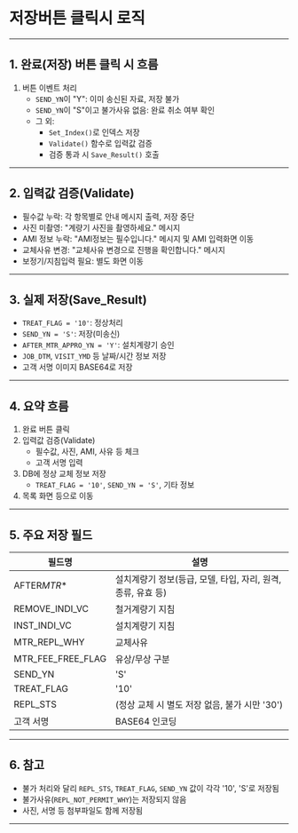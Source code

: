 # 저장버튼 클릭시 로직

---

## 1. 완료(저장) 버튼 클릭 시 흐름

1. 버튼 이벤트 처리
   - `SEND_YN`이 "Y": 이미 송신된 자료, 저장 불가
   - `SEND_YN`이 "S"이고 불가사유 없음: 완료 취소 여부 확인
   - 그 외:
     - `Set_Index()`로 인덱스 저장
     - `Validate()` 함수로 입력값 검증
     - 검증 통과 시 `Save_Result()` 호출

---

## 2. 입력값 검증(Validate)

- 필수값 누락: 각 항목별로 안내 메시지 출력, 저장 중단
- 사진 미촬영: "계량기 사진을 촬영하세요." 메시지
- AMI 정보 누락: "AMI정보는 필수입니다." 메시지 및 AMI 입력화면 이동
- 교체사유 변경: "교체사유 변경으로 진행을 확인합니다." 메시지
- 보정기/지침입력 필요: 별도 화면 이동

---

## 3. 실제 저장(Save_Result)

- `TREAT_FLAG = '10'`: 정상처리
- `SEND_YN = 'S'`: 저장(미송신)
- `AFTER_MTR_APPRO_YN = 'Y'`: 설치계량기 승인
- `JOB_DTM`, `VISIT_YMD` 등 날짜/시간 정보 저장
- 고객 서명 이미지 BASE64로 저장

---

## 4. 요약 흐름

1. 완료 버튼 클릭
2. 입력값 검증(Validate)
   - 필수값, 사진, AMI, 사유 등 체크
   - 고객 서명 입력
3. DB에 정상 교체 정보 저장
   - `TREAT_FLAG = '10'`, `SEND_YN = 'S'`, 기타 정보
4. 목록 화면 등으로 이동

---

## 5. 주요 저장 필드

| 필드명            | 설명                                                         |
| ----------------- | ------------------------------------------------------------ |
| AFTER*MTR*\*      | 설치계량기 정보(등급, 모델, 타입, 자리, 원격, 종류, 유효 등) |
| REMOVE_INDI_VC    | 철거계량기 지침                                              |
| INST_INDI_VC      | 설치계량기 지침                                              |
| MTR_REPL_WHY      | 교체사유                                                     |
| MTR_FEE_FREE_FLAG | 유상/무상 구분                                               |
| SEND_YN           | 'S'                                                          |
| TREAT_FLAG        | '10'                                                         |
| REPL_STS          | (정상 교체 시 별도 저장 없음, 불가 시만 '30')                |
| 고객 서명         | BASE64 인코딩                                                |

---

## 6. 참고

- 불가 처리와 달리 `REPL_STS`, `TREAT_FLAG`, `SEND_YN` 값이 각각 '10', 'S'로 저장됨
- 불가사유(`REPL_NOT_PERMIT_WHY`)는 저장되지 않음
- 사진, 서명 등 첨부파일도 함께 저장됨

---
